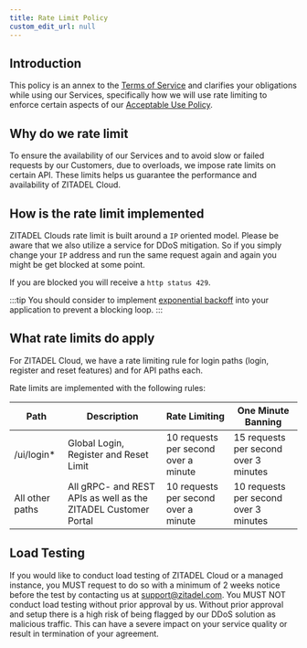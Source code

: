 ```yaml
---
title: Rate Limit Policy
custom_edit_url: null
---
```

## Introduction

This policy is an annex to the [Terms of Service](terms-of-service) and clarifies your obligations while using our Services, specifically how we will use rate limiting to enforce certain aspects of our [Acceptable Use Policy](acceptable-use-policy).

## Why do we rate limit

To ensure the availability of our Services and to avoid slow or failed requests by our Customers, due to overloads, we impose rate limits on certain API. These limits helps us guarantee the performance and availability of ZITADEL Cloud.

## How is the rate limit implemented

ZITADEL Clouds rate limit is built around a `IP` oriented model. Please be aware that we also utilize a service for DDoS mitigation.
So if you simply change your `IP` address and run the same request again and again you might be get blocked at some point.

If you are blocked you will receive a `http status 429`.

:::tip
You should consider to implement [exponential backoff](https://en.wikipedia.org/wiki/Exponential_backoff) into your application to prevent a blocking loop.
:::

## What rate limits do apply

For ZITADEL Cloud, we have a rate limiting rule for login paths (login, register and reset features) and for API paths each.

Rate limits are implemented with the following rules:

| Path                     | Description                            | Rate Limiting                        | One Minute Banning                     |
|--------------------------|----------------------------------------|--------------------------------------|----------------------------------------|
| /ui/login*               | Global Login, Register and Reset Limit | 10 requests per second over a minute | 15 requests per second over 3 minutes |
| All other paths | All gRPC- and REST APIs as well as the ZITADEL Customer Portal | 10 requests per second over a minute       | 10 requests per second over 3 minutes   |


## Load Testing

If you would like to conduct load testing of ZITADEL Cloud or a managed instance, you MUST request to do so with a minimum of 2 weeks notice before the test by contacting us at [support@zitadel.com](mailto:support@zitadel.com).
You MUST NOT conduct load testing without prior approval by us. Without prior approval and setup there is a high risk of being flagged by our DDoS solution as malicious traffic. This can have a severe impact on your service quality or result in termination of your agreement.
